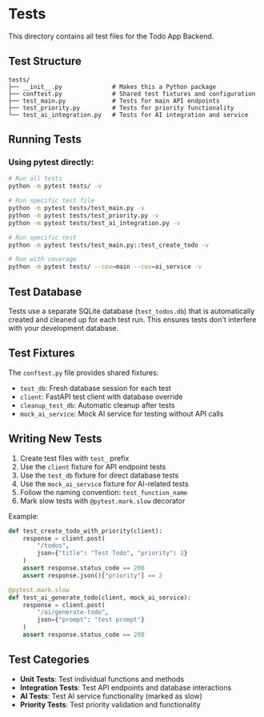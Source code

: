 # Tests

This directory contains all test files for the Todo App Backend.

## Test Structure

```
tests/
├── __init__.py              # Makes this a Python package
├── conftest.py              # Shared test fixtures and configuration
├── test_main.py             # Tests for main API endpoints
├── test_priority.py         # Tests for priority functionality
└── test_ai_integration.py   # Tests for AI integration and service
```

## Running Tests

### Using pytest directly:
```bash
# Run all tests
python -m pytest tests/ -v

# Run specific test file
python -m pytest tests/test_main.py -v
python -m pytest tests/test_priority.py -v
python -m pytest tests/test_ai_integration.py -v

# Run specific test
python -m pytest tests/test_main.py::test_create_todo -v

# Run with coverage
python -m pytest tests/ --cov=main --cov=ai_service -v

```

## Test Database

Tests use a separate SQLite database (`test_todos.db`) that is automatically created and cleaned up for each test run. This ensures tests don't interfere with your development database.

## Test Fixtures

The `conftest.py` file provides shared fixtures:

- `test_db`: Fresh database session for each test
- `client`: FastAPI test client with database override
- `cleanup_test_db`: Automatic cleanup after tests
- `mock_ai_service`: Mock AI service for testing without API calls

## Writing New Tests

1. Create test files with `test_` prefix
2. Use the `client` fixture for API endpoint tests
3. Use the `test_db` fixture for direct database tests
4. Use the `mock_ai_service` fixture for AI-related tests
5. Follow the naming convention: `test_function_name`
6. Mark slow tests with `@pytest.mark.slow` decorator

Example:
```python
def test_create_todo_with_priority(client):
    response = client.post(
        "/todos",
        json={"title": "Test Todo", "priority": 2}
    )
    assert response.status_code == 200
    assert response.json()["priority"] == 2

@pytest.mark.slow
def test_ai_generate_todo(client, mock_ai_service):
    response = client.post(
        "/ai/generate-todo",
        json={"prompt": "test prompt"}
    )
    assert response.status_code == 200
```

## Test Categories

- **Unit Tests**: Test individual functions and methods
- **Integration Tests**: Test API endpoints and database interactions
- **AI Tests**: Test AI service functionality (marked as slow)
- **Priority Tests**: Test priority validation and functionality
